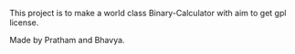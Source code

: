 This project is to make a world class Binary-Calculator with aim to get gpl license.





 
Made by Pratham and Bhavya.
